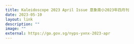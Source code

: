 ```yaml
---
title: Kaleidoscope 2023 April Issue 意象南小2023年四月刊
date: 2023-05-10
layout: link
description: ""
image: ""
external: https://go.gov.sg/nyps-yxnx-2023-apr
---
```


